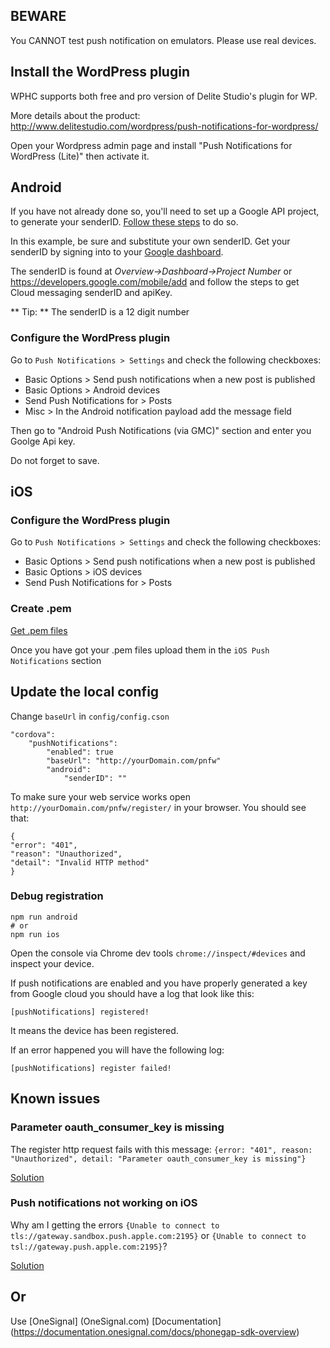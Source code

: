 ## BEWARE

You CANNOT test push notification on emulators. Please use real devices.

## Install the WordPress plugin

WPHC supports both free and pro version of Delite Studio's plugin for WP.

More details about the product: <http://www.delitestudio.com/wordpress/push-notifications-for-wordpress/>

Open your Wordpress admin page and install "Push Notifications for WordPress (Lite)" then activate it.

## Android

If you have not already done so, you'll need to set up a Google API project, to generate your senderID. [Follow these steps](http://developer.android.com/guide/google/gcm/gs.html) to do so.

In this example, be sure and substitute your own senderID. Get your senderID by signing into to your [Google dashboard](https://code.google.com/apis/console/).

The senderID is found at *Overview->Dashboard->Project Number* or <https://developers.google.com/mobile/add> and follow the steps to get Cloud messaging senderID and apiKey.

** Tip: ** The senderID is a 12 digit number

### Configure the WordPress plugin

Go to ```Push Notifications > Settings``` and check the following checkboxes:

* Basic Options > Send push notifications when a new post is published
* Basic Options > Android devices
* Send Push Notifications for > Posts
* Misc > In the Android notification payload add the message field

Then go to "Android Push Notifications (via GMC)" section and enter you Goolge Api key.

Do not forget to save.

## iOS

### Configure the WordPress plugin

Go to ```Push Notifications > Settings``` and check the following checkboxes:

* Basic Options > Send push notifications when a new post is published
* Basic Options > iOS devices
* Send Push Notifications for > Posts

### Create .pem

[Get .pem files](http://stackoverflow.com/questions/21250510/generate-pem-file-used-to-setup-apple-push-notification)

Once you have got your .pem files upload them in the ```iOS Push Notifications``` section

## Update the local config

Change `baseUrl` in `config/config.cson`

```
"cordova":
    "pushNotifications":
        "enabled": true
        "baseUrl": "http://yourDomain.com/pnfw"
        "android":
            "senderID": ""
```

To make sure your web service works open `http://yourDomain.com/pnfw/register/` in your browser. You should see that:

```
{
"error": "401",
"reason": "Unauthorized",
"detail": "Invalid HTTP method"
}
```

### Debug registration

```
npm run android
# or
npm run ios
```

Open the console via Chrome dev tools ```chrome://inspect/#devices``` and inspect your device.

If push notifications are enabled and you have properly generated a key from Google cloud you should have a log that look like this:

`[pushNotifications] registered!`

It means the device has been registered.

If an error happened you will have the following log:

`[pushNotifications] register failed!`

## Known issues

### Parameter oauth_consumer_key is missing

The register http request fails with this message: `{error: "401", reason: "Unauthorized", detail: "Parameter oauth_consumer_key is missing"}`

[Solution](https://wordpress.org/support/topic/not-connect-the-android-app-to-wordpress-site-using-register-api)

### Push notifications not working on iOS

Why am I getting the errors `{Unable to connect to tls://gateway.sandbox.push.apple.com:2195}` or `{Unable to connect to tsl://gateway.push.apple.com:2195}`?

[Solution](http://stackoverflow.com/questions/1444355/iphone-push-notification-unable-to-connect-to-the-ssl-server)

## Or 

Use [OneSignal] (OneSignal.com) 
[Documentation] (https://documentation.onesignal.com/docs/phonegap-sdk-overview) 


